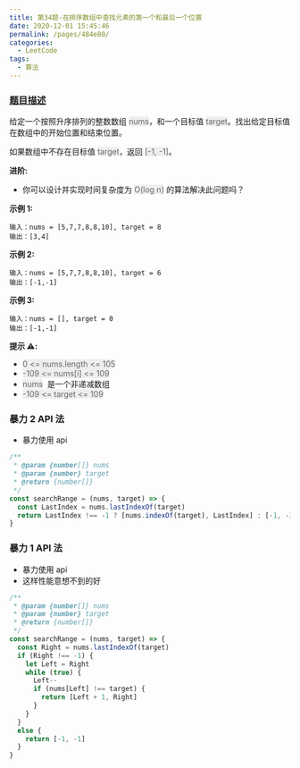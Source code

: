 ```yaml
---
title: 第34题-在排序数组中查找元素的第一个和最后一个位置
date: 2020-12-01 15:45:46
permalink: /pages/484e80/
categories:
  - LeetCode
tags:
  - 算法
---
```


### [题目描述](https://leetcode-cn.com/problems/find-first-and-last-position-of-element-in-sorted-array/)

给定一个按照升序排列的整数数组 <span style="background: #eee; color: #666;">nums</span>，和一个目标值 <span style="background: #eee; color: #666;">target</span>。找出给定目标值在数组中的开始位置和结束位置。

如果数组中不存在目标值 <span style="background: #eee; color: #666;">target</span>，返回 <span style="background: #eee; color: #666;">[-1, -1]</span>。

**进阶:**

- 你可以设计并实现时间复杂度为 <span style="background: #eee; color: #666;">O(log n)</span> 的算法解决此问题吗？

**示例 1:**

```
输入：nums = [5,7,7,8,8,10], target = 8
输出：[3,4]
```

<!-- more -->

**示例 2:**

```
输入：nums = [5,7,7,8,8,10], target = 6
输出：[-1,-1]
```

**示例 3:**

```
输入：nums = [], target = 0
输出：[-1,-1]
```

**提示 ⚠️:**

- <span style="background: #eee; color: #666;">0 <= nums.length <= 105</span>
- <span style="background: #eee; color: #666;">-109 <= nums[i] <= 109</span>
- <span style="background: #eee; color: #666;">nums</span>  是一个非递减数组
- <span style="background: #eee; color: #666;">-109 <= target <= 109</span>

### 暴力 2 API 法

- 暴力使用 api

```JavaScript
/**
 * @param {number[]} nums
 * @param {number} target
 * @return {number[]}
 */
const searchRange = (nums, target) => {
  const LastIndex = nums.lastIndexOf(target)
  return LastIndex !== -1 ? [nums.indexOf(target), LastIndex] : [-1, -1]
}
```

### 暴力 1 API 法

- 暴力使用 api
- 这样性能意想不到的好

```JavaScript
/**
 * @param {number[]} nums
 * @param {number} target
 * @return {number[]}
 */
const searchRange = (nums, target) => {
  const Right = nums.lastIndexOf(target)
  if (Right !== -1) {
    let Left = Right
    while (true) {
      Left--
      if (nums[Left] !== target) {
        return [Left + 1, Right]
      }
    }
  }
  else {
    return [-1, -1]
  }
}
```
